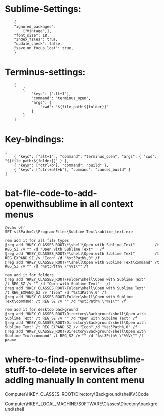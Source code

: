# Sublime-Settings:

        {
        "ignored_packages":
            ["Vintage",],
        "font_size": 18,
        "index_files": true,
        "update_check": false,
        "save_on_focus_lost": true,
        }
            


# Terminus-settings:


        [
            {
                "keys": ["alt+1"], 
                "command": "terminus_open", 
                "args": {
                    "cwd": "${file_path:${folder}}"
                }
            }
        ]


# Key-bindings:

    [
        { "keys": ["alt+1"], "command": "terminus_open", "args": { "cwd": "${file_path:${folder}}" } },
        { "keys": ["ctrl+b"], "command": "build" },
        { "keys": ["ctrl+alt+b"], "command": "cancel_build" }
    ]



# bat-file-code-to-add-openwithsublime in all context menus
    
    @echo off
    SET st3Path=C:\Program Files\Sublime Text\sublime_text.exe
    
    rem add it for all file types
    @reg add "HKEY_CLASSES_ROOT\*\shell\Open with Sublime Text"         /t REG_SZ /v "" /d "Open with Sublime Text"   /f
    @reg add "HKEY_CLASSES_ROOT\*\shell\Open with Sublime Text"         /t REG_EXPAND_SZ /v "Icon" /d "%st3Path%,0" /f
    @reg add "HKEY_CLASSES_ROOT\*\shell\Open with Sublime Text\command" /t REG_SZ /v "" /d "%st3Path% \"%%1\"" /f
    
    rem add it for folders
    @reg add "HKEY_CLASSES_ROOT\Folder\shell\Open with Sublime Text"         /t REG_SZ /v "" /d "Open with Sublime Text"   /f
    @reg add "HKEY_CLASSES_ROOT\Folder\shell\Open with Sublime Text"         /t REG_EXPAND_SZ /v "Icon" /d "%st3Path%,0" /f
    @reg add "HKEY_CLASSES_ROOT\Folder\shell\Open with Sublime Text\command" /t REG_SZ /v "" /d "%st3Path% \"%%1\"" /f
    
    rem add it for desktop background
    @reg add "HKEY_CLASSES_ROOT\Directory\Background\shell\Open with Sublime Text" /t REG_SZ /v "" /d "Open with Sublime Text" /f
    @reg add "HKEY_CLASSES_ROOT\Directory\Background\shell\Open with Sublime Text" /t REG_EXPAND_SZ /v "Icon" /d "%st3Path%,0" /f
    @reg add "HKEY_CLASSES_ROOT\Directory\Background\shell\Open with Sublime Text\command" /t REG_SZ /v "" /d "%st3Path% \"%%V\"" /f
    pause


# where-to-find-openwithsublime-stuff-to-delete in services after adding manually in content menu

Computer\HKEY_CLASSES_ROOT\Directory\Background\shell\VSCode

Computer\HKEY_LOCAL_MACHINE\SOFTWARE\Classes\Directory\background\shell
